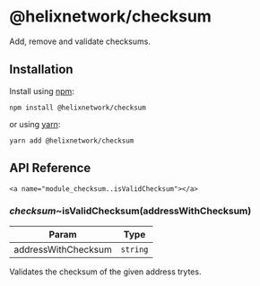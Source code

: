 # @helixnetwork/checksum

Add, remove and validate checksums.

## Installation

Install using [npm](https://www.npmjs.org/):
```
npm install @helixnetwork/checksum
```

or using [yarn](https://yarnpkg.com/):

``` yarn
yarn add @helixnetwork/checksum
```

## API Reference

    <a name="module_checksum..isValidChecksum"></a>

### *checksum*~isValidChecksum(addressWithChecksum)

| Param | Type |
| --- | --- |
| addressWithChecksum | <code>string</code> | 

Validates the checksum of the given address trytes.

